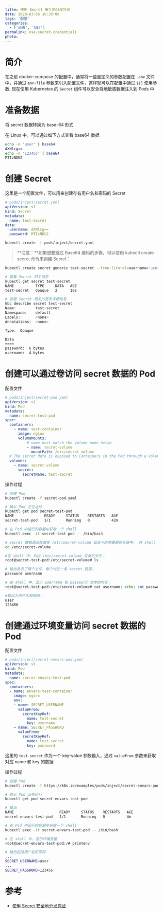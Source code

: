 ```yaml
---
title: 使用 Secret 安全地分发凭证
date: 2020-03-06 16:30:00
tags: '配置'
categories:
  - ['部署', 'k8s']
permalink: use-secret-credentials
photo:
---
```


# 简介

在之前 docker-compose 的配置中，通常将一些自定义的参数配置在 `.env` 文件中，并通过 `env-file` 参数来引入配置文件，这样就可以在配置中通过 `${}` 使用参数, 现在使用 Kubernetes 的 `Secret` 组件可以安全将地敏感数据注入到 Pods 中

# 准备数据

将 secret 数据转换为 base-64 形式

在 Linux 中，可以通过如下方式查看 base64 数据

```sh
echo -n 'user' | base64
dXNlcg==
echo -n '123456' | base64
MTIzNDU2
```

# 创建 Secret

这里是一个配置文件，可以用来创建存有用户名和密码的 Secret

```yaml
# pods/inject/secret.yaml
apiVersion: v1
kind: Secret
metadata:
  name: test-secret
data:
  username: dXNlcg==
  password: MTIzNDU2
```

```sh
kubectl create -f pods/inject/secret.yaml
```

> **注意：**如果想要跳过 Base64 编码的步骤，可以使用 kubectl create secret 命令来创建 Secret：

```sh
kubectl create secret generic test-secret --from-literal=username='user' --from-literal=password='123456'
```

```sh
# 查看 Secret 相关信息
kubectl get secret test-secret
NAME          TYPE     DATA   AGE
test-secret   Opaque   2      16s

# 查看 Secret 相关的更多详细信息
kbc describe secret test-secret
Name:         test-secret
Namespace:    default
Labels:       <none>
Annotations:  <none>

Type:  Opaque

Data
====
password:  6 bytes
username:  4 bytes
```

<!-- more -->

# 创建可以通过卷访问 secret 数据的 Pod

配置文件

```yaml
# pods/inject/secret-pod.yaml
apiVersion: v1
kind: Pod
metadata:
  name: secret-test-pod
spec:
  containers:
    - name: test-container
      image: nginx
      volumeMounts:
          # name must match the volume name below
          - name: secret-volume
            mountPath: /etc/secret-volume
  # The secret data is exposed to Containers in the Pod through a Volume.
  volumes:
    - name: secret-volume
      secret:
        secretName: test-secret
```

操作过程

```sh
# 创建 Pod
kubectl create -f secret-pod.yaml

# 确认 Pod 正在运行
kubectl get pod secret-test-pod
NAME              READY     STATUS    RESTARTS   AGE
secret-test-pod   1/1       Running   0          42m

# 在 Pod 中运行的容器中获取一个 shell
kubectl exec -it secret-test-pod -- /bin/bash

# secret 数据通过挂载在 /etc/secret-volume 目录下的卷暴露在容器中。 在 shell 中，进入 secret 数据被暴露的目录：
cd /etc/secret-volume

#在 shell 中，列出 /etc/secret-volume 目录的文件：
root@secret-test-pod:/etc/secret-volume# ls

# 输出显示了两个文件，每个对应一条 secret 数据：
password username

# 在 shell 中，显示 username 和 password 文件的内容：
root@secret-test-pod:/etc/secret-volume# cat username; echo; cat password; echo

#输出为用户名和密码：
user
123456
```

# 创建通过环境变量访问 secret 数据的 Pod

配置文件

```yaml
# pods/inject/secret-envars-pod.yaml
apiVersion: v1
kind: Pod
metadata:
  name: secret-envars-test-pod
spec:
  containers:
  - name: envars-test-container
    image: nginx
    env:
    - name: SECRET_USERNAME
      valueFrom:
        secretKeyRef:
          name: test-secret
          key: username
    - name: SECRET_PASSWORD
      valueFrom:
        secretKeyRef:
          name: test-secret
          key: password
```

这里的 `test-secret` 作为一个 key-value 参数输入，通过 `valueFrom` 参数来获取对应 name 和 key 的数据

操作过程

```sh
# 创建 Pod
kubectl create -f https://k8s.io/examples/pods/inject/secret-envars-pod.yaml

# 确认 Pod 正在运行
kubectl get pod secret-envars-test-pod

# 输出
NAME                     READY     STATUS    RESTARTS   AGE
secret-envars-test-pod   1/1       Running   0          4m

# 在 Pod 中运行的容器中获取一个 shell
kubectl exec -it secret-envars-test-pod -- /bin/bash

# 在 shell 中，显示环境变量
root@secret-envars-test-pod:/# printenv

# 输出包括用户名和密码
...
SECRET_USERNAME=user
...
SECRET_PASSWORD=123456
```

# 参考

- [使用 Secret 安全地分发凭证](https://kubernetes.io/zh/docs/tasks/inject-data-application/distribute-credentials-secure/)